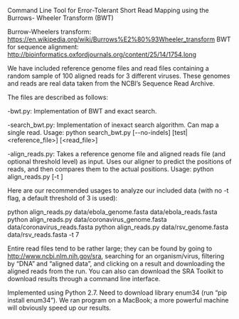 Command Line Tool for Error-Tolerant Short Read Mapping using the Burrows- Wheeler Transform (BWT)

Burrow-Wheelers transform: https://en.wikipedia.org/wiki/Burrows%E2%80%93Wheeler_transform
BWT for sequence alignment: http://bioinformatics.oxfordjournals.org/content/25/14/1754.long

We have included reference genome files and read files containing a random sample of 100 aligned reads for 3 different viruses. These genomes and reads are real data taken from the NCBI’s Sequence Read Archive.

The files are described as follows:

-bwt.py: Implementation of BWT and exact search.

-search_bwt.py: Implementation of inexact search algorithm. Can map a single read. 
	Usage: python search_bwt.py [--no-indels] [test|<reference_file>] [<read_file>]

-align_reads.py: Takes a reference genome file and aligned reads file (and optional threshold level) as input. Uses our aligner to predict the positions of reads, and then compares them to the actual positions.
	Usage: python align_reads.py <genome file name> <read file name> [-t <threshold level>]


Here are our recommended usages to analyze our included data (with no -t flag, a default threshold of 3 is used):

python align_reads.py data/ebola_genome.fasta data/ebola_reads.fasta
python align_reads.py data/coronavirus_genome.fasta data/coronavirus_reads.fasta
python align_reads.py data/rsv_genome.fasta data/rsv_reads.fasta -t 7

Entire read files tend to be rather large; they can be found by going to http://www.ncbi.nlm.nih.gov/sra, searching for an organism/virus, filtering by “DNA” and “aligned data”, and clicking on a result and downloading the aligned reads from the run. You can also can download the SRA Toolkit to download results through a command line interface.

Implemented using Python 2.7. Need to download library enum34 (run “pip install enum34”). We ran program on a MacBook; a more powerful machine will obviously speed up our results.


